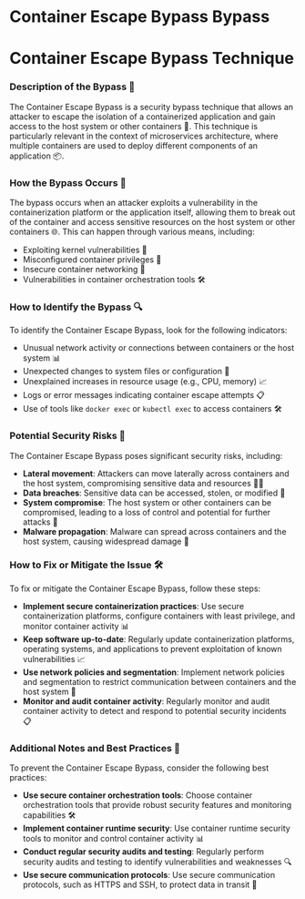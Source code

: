 # Container Escape Bypass Bypass

# Container Escape Bypass Technique
### Description of the Bypass 🚨
The Container Escape Bypass is a security bypass technique that allows an attacker to escape the isolation of a containerized application and gain access to the host system or other containers 🚀. This technique is particularly relevant in the context of microservices architecture, where multiple containers are used to deploy different components of an application 📦.

### How the Bypass Occurs 🤔
The bypass occurs when an attacker exploits a vulnerability in the containerization platform or the application itself, allowing them to break out of the container and access sensitive resources on the host system or other containers 🌐. This can happen through various means, including:
* Exploiting kernel vulnerabilities 🐧
* Misconfigured container privileges 🚫
* Insecure container networking 📡
* Vulnerabilities in container orchestration tools 🛠️

### How to Identify the Bypass 🔍
To identify the Container Escape Bypass, look for the following indicators:
* Unusual network activity or connections between containers or the host system 📊
* Unexpected changes to system files or configuration 📝
* Unexplained increases in resource usage (e.g., CPU, memory) 📈
* Logs or error messages indicating container escape attempts 📋
* Use of tools like `docker exec` or `kubectl exec` to access containers 🛠️

### Potential Security Risks 🚨
The Container Escape Bypass poses significant security risks, including:
* **Lateral movement**: Attackers can move laterally across containers and the host system, compromising sensitive data and resources 🚶‍♂️
* **Data breaches**: Sensitive data can be accessed, stolen, or modified 📁
* **System compromise**: The host system or other containers can be compromised, leading to a loss of control and potential for further attacks 🚫
* **Malware propagation**: Malware can spread across containers and the host system, causing widespread damage 🤢

### How to Fix or Mitigate the Issue 🛠️
To fix or mitigate the Container Escape Bypass, follow these steps:
* **Implement secure containerization practices**: Use secure containerization platforms, configure containers with least privilege, and monitor container activity 📊
* **Keep software up-to-date**: Regularly update containerization platforms, operating systems, and applications to prevent exploitation of known vulnerabilities 📈
* **Use network policies and segmentation**: Implement network policies and segmentation to restrict communication between containers and the host system 📡
* **Monitor and audit container activity**: Regularly monitor and audit container activity to detect and respond to potential security incidents 📋

### Additional Notes and Best Practices 📝
To prevent the Container Escape Bypass, consider the following best practices:
* **Use secure container orchestration tools**: Choose container orchestration tools that provide robust security features and monitoring capabilities 🛠️
* **Implement container runtime security**: Use container runtime security tools to monitor and control container activity 📊
* **Conduct regular security audits and testing**: Regularly perform security audits and testing to identify vulnerabilities and weaknesses 🔍
* **Use secure communication protocols**: Use secure communication protocols, such as HTTPS and SSH, to protect data in transit 📡